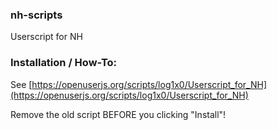 ### nh-scripts

Userscript for NH

### Installation / How-To:

See [https://openuserjs.org/scripts/log1x0/Userscript_for_NH](https://openuserjs.org/scripts/log1x0/Userscript_for_NH)

Remove the old script BEFORE you clicking "Install"!
